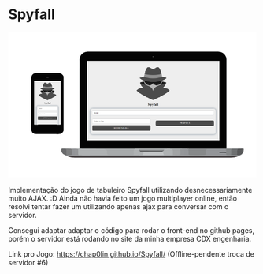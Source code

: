 # Spyfall
<p  align="center">
<img src="screenshot.png" width="512" />
</p>
Implementação do jogo de tabuleiro Spyfall utilizando desnecessariamente muito AJAX. :D
Ainda não havia feito um jogo multiplayer online, então resolvi tentar fazer um utilizando apenas ajax para conversar com o servidor.

Consegui adaptar adaptar o código para rodar o front-end no github pages, porém o servidor está rodando no site da minha empresa CDX engenharia.

Link pro Jogo: https://chap0lin.github.io/Spyfall/ (Offline-pendente troca de servidor #6)
